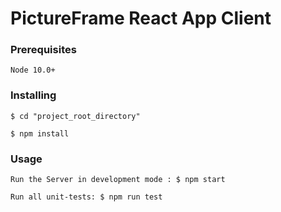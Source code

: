 # PictureFrame React App Client

### Prerequisites

```
Node 10.0+
```

### Installing

```
$ cd "project_root_directory"
```

```
$ npm install
```

### Usage

```
Run the Server in development mode : $ npm start
```

```
Run all unit-tests: $ npm run test
```

